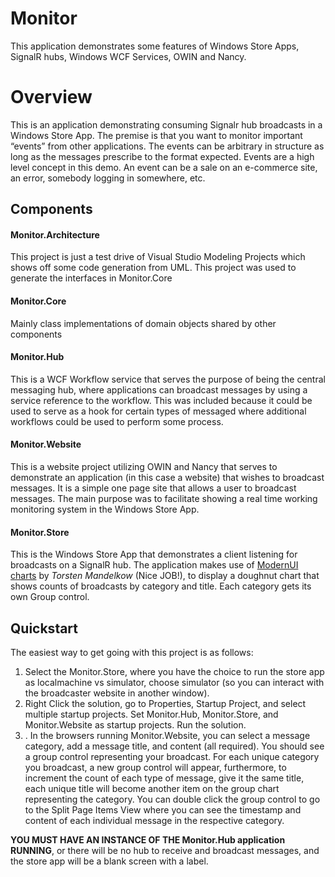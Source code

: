 Monitor
=======

This application demonstrates some features of Windows Store Apps, SignalR hubs, Windows WCF Services, OWIN and Nancy.

# Overview
This is an application demonstrating consuming Signalr hub broadcasts in a Windows Store App. The premise is that you want to monitor important “events” from other applications. The events can be arbitrary in structure as long as the messages prescribe to the format expected. Events are a high level concept in this demo. An event can be a sale on an e-commerce site, an error, somebody logging in somewhere, etc.  


Components
--------------------
#### Monitor.Architecture  
This project is just a test drive of Visual Studio Modeling Projects which shows off some code generation from UML. This project was used to generate the interfaces in Monitor.Core  

#### Monitor.Core
Mainly class implementations of domain objects shared by other components

#### Monitor.Hub
This is a WCF Workflow service that serves the purpose of being the central messaging hub, where applications can broadcast messages by using a service reference to the workflow. This was included because it could be used to serve as a hook for certain types of messaged where additional workflows could be used to perform some process.

#### Monitor.Website
This is a website project utilizing OWIN and Nancy that serves to demonstrate an application (in this case a website) that wishes to broadcast messages. It is a simple one page site that allows a user to broadcast messages. The main purpose was to facilitate showing a real time working monitoring system in the Windows Store App.

#### Monitor.Store

This is the Windows Store App that demonstrates a client listening for broadcasts on a SignalR hub. The application makes use of [ModernUI charts](http://modernuicharts.codeplex.com) by *Torsten Mandelkow* (Nice JOB!), to display a doughnut chart that shows counts of broadcasts by category and title. Each category gets its own Group control.


Quickstart
---
The easiest way to get going with this project is as follows:  

1. Select the Monitor.Store, where you have the choice to run the store app as localmachine vs simulator, choose simulator (so you can interact with the broadcaster website in another window).  
2. Right Click the solution, go to Properties, Startup Project, and select multiple startup projects. Set Monitor.Hub, Monitor.Store, and Monitor.Website as startup projects. Run the solution.  
3. . In the browsers running Monitor.Website, you can select a message category, add a message title, and content (all required). You should see a group control representing your broadcast. For each unique category you broadcast, a new group control will appear, furthermore, to increment the count of each type of message, give it the same title, each unique title will become another item on the group chart representing the category. You can double click the group control to go to the Split Page Items View where you can see the timestamp and content of each individual message in the respective category.

**YOU MUST HAVE AN INSTANCE OF THE Monitor.Hub application RUNNING**, or there will be no hub to receive and broadcast messages, and the store app will be a blank screen with a label.





